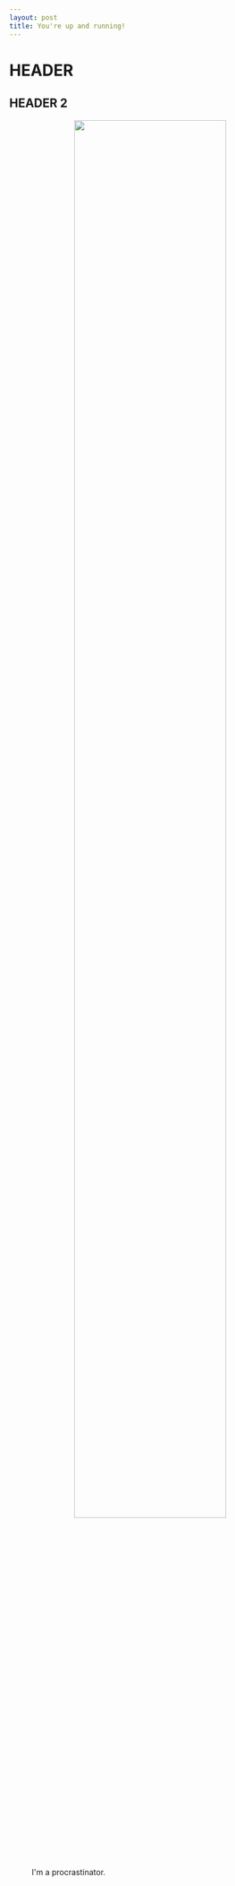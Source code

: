 ```yaml
---
layout: post
title: You're up and running!
---
```


# HEADER

## HEADER 2

<figure>
<center>
   <a href="/images/test.jpg"><img width="80%" src="/images/test.jpg"></a>
</center>
    <figcaption> I'm a procrastinator. </figcaption>
</figure>
